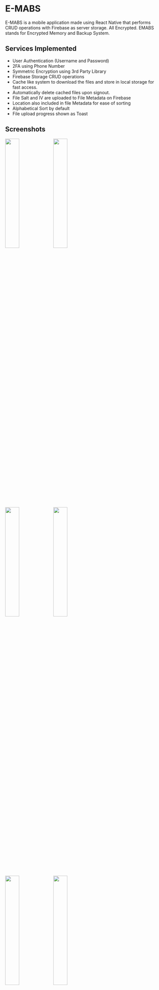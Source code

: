 # E-MABS
E-MABS is a mobile application made using React Native that performs CRUD operations with Firebase as server storage. All Encrypted. EMABS stands for Encrypted Memory and Backup System.

## Services Implemented
- User Authentication (Username and Password)
- 2FA using Phone Number
- Symmetric Encryption using 3rd Party Library
- Firebase Storage CRUD operations
- Cache like system to download the files and store in local storage for fast access.
- Automatically delete cached files upon signout.
- File Salt and IV are uploaded to File Metadata on Firebase
- Location also included in file Metadata for ease of sorting
- Alphabetical Sort by default
- File upload progress shown as Toast

## Screenshots
<p float="center">
  <img src="https://github.com/homit-dalia/E-MABS/assets/103167599/a5242da6-b415-4288-87fe-0fa45bd297a2" width="30%" />
  <img src="https://github.com/homit-dalia/E-MABS/assets/103167599/fa83e87e-0553-4a3b-a328-cc3f9b2140fe" width="30%" /> 
</p>
<p float="center">
  <img src="https://github.com/homit-dalia/E-MABS/assets/103167599/d82da52e-e3b3-4298-8cb7-ee3c75ed79d7" width="30%" />
  <img src="https://github.com/homit-dalia/E-MABS/assets/103167599/a6457bd7-83a9-45f9-8577-e64fe08d3e1a" width="30%" /> 
</p>
<p float="center">
  <img src="https://github.com/homit-dalia/E-MABS/assets/103167599/d6cda656-cb97-40af-9737-2ab1922c922b" width="30%" />
  <img src="https://github.com/homit-dalia/E-MABS/assets/103167599/fcbd86ba-3d02-4505-a6ce-0a0984bf5cce" width="30%" /> 
</p>
<p float="center">
  <img src="https://github.com/homit-dalia/E-MABS/assets/103167599/66eed841-cffd-43f1-aa9d-4a8f7401b20c" width="30%" />
  <img src="https://github.com/homit-dalia/E-MABS/assets/103167599/16a79e07-1987-4621-a735-fa48badb5f04" width="30%" /> 
</p>
<p float="center">
  <img src="https://github.com/homit-dalia/E-MABS/assets/103167599/9db4f7af-c54c-4044-bda0-3d200fe20775" width="30%" />
  <img src="https://github.com/homit-dalia/E-MABS/assets/103167599/01be8e7e-ad36-4607-9159-099ce7e90305" width="30%" /> 
</p>
<p float="center">
  <img src="https://github.com/homit-dalia/E-MABS/assets/103167599/f4b0ed0c-3c34-46b5-b75f-073cc76fcd88" width="30%" />
  <img src="https://github.com/homit-dalia/E-MABS/assets/103167599/3f7ff792-ca1a-4bed-ac79-1ace3cbb1a85" width="30%" /> 
</p>
